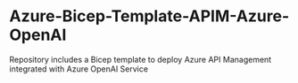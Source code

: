 # Azure-Bicep-Template-APIM-Azure-OpenAI
Repository includes a Bicep template to deploy Azure API Management integrated with Azure OpenAI Service
